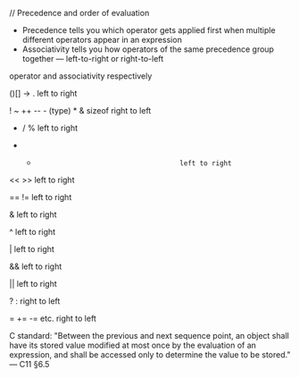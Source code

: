 // Precedence and order of evaluation

- Precedence tells you which operator gets applied first when multiple different operators appear in an expression
- Associativity tells you how operators of the same precedence group together — left-to-right or right-to-left

operator and associativity respectively

()[] -> .                                   left to right

! ~ ++ -- - (type) * & sizeof               right to left

* / %                                       left to right

+ -                                         left to right

<< >>                                       left to right

== !=                                       left to right

&                                           left to right

^                                           left to right

|                                           left to right

&&                                          left to right

||                                          left to right

? :                                         right to left

= += -= etc.                                right to left


C standard:
    "Between the previous and next sequence point, an object shall have its stored value modified at most once by the evaluation of an expression, and shall be accessed only to determine the value to be stored."
    — C11 §6.5